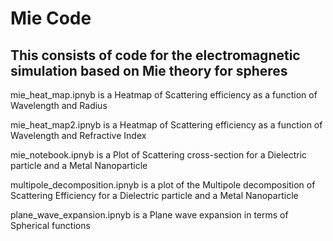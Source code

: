 # Mie Code
## This consists of code for the electromagnetic simulation based on Mie theory for spheres

mie_heat_map.ipnyb is a Heatmap of Scattering efficiency as a function of Wavelength and Radius

mie_heat_map2.ipnyb is a Heatmap of Scattering efficiency as a function of Wavelength and Refractive Index

mie_notebook.ipnyb is a Plot of Scattering cross-section for a Dielectric particle and a Metal Nanoparticle

multipole_decomposition.ipnyb is a plot of the Multipole decomposition of Scattering Efficiency for a Dielectric particle and a Metal Nanoparticle

plane_wave_expansion.ipnyb is a Plane wave expansion in terms of Spherical functions
